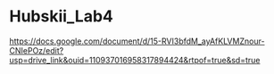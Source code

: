# Hubskii_Lab4
https://docs.google.com/document/d/15-RVI3bfdM_ayAfKLVMZnour-CNIePOz/edit?usp=drive_link&ouid=110937016958317894424&rtpof=true&sd=true
